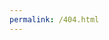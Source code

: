 ```yaml
---
permalink: /404.html
---
```


<script type="text/javascript">
  const {location: l, location: {pathname}} = window
  const index = pathname.lastIndexOf('/')
  const search = l.search.slice(1)

  l.replace(
    l.protocol + '//' + l.host + pathname.slice(0, index) + '?' +
    pathname.slice(index) + (search[0] === '/' ? '' : '&') + search + l.hash
  );
</script>
